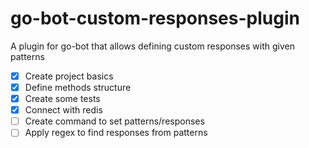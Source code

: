# go-bot-custom-responses-plugin
A plugin for go-bot that allows defining custom responses with given patterns

- [x] Create project basics
- [x] Define methods structure
- [x] Create some tests
- [x] Connect with redis
- [ ] Create command to set patterns/responses
- [ ] Apply regex to find responses from patterns
